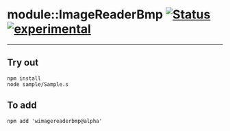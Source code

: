 
# module::ImageReaderBmp  [![Status](https://github.com/Wandalen/wImageReaderBmp/workflows/Publish/badge.svg)](https://github.com/Wandalen/wImageReaderBmp/actions?query=workflow%3APublish) [![experimental](https://img.shields.io/badge/stability-experimental-orange.svg)](https://github.com/emersion/stability-badges#experimental)

___

## Try out
```
npm install
node sample/Sample.s
```

## To add
```
npm add 'wimagereaderbmp@alpha'
```


